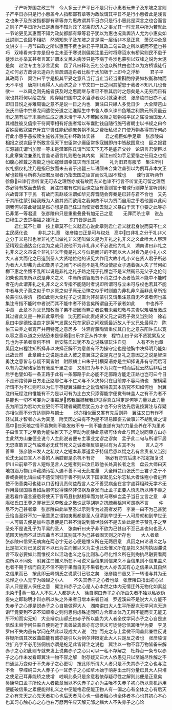 <!-- { "loadSidebar": true } -->
　　子产听郑国之政三节　今人多云子产平日不是只行小惠者玩朱子及东坡之言则子产平日亦只是行小惠盖今人指都鄙有章等为政故谓其平日不是行小惠者此是浅言之也朱子及东坡指都鄙有章等亦为惠故谓其平日亦只是行小惠此是深言之也合而言之则子产平日所为已是惠而不知为政了况乘舆济人之事尤其一时无意中所为若就此一节论更见其惠而不知为政矣都鄙有章等君子犹以为惠也况乘舆济人尤为小惠矣如此説则二说固不相妨　然须知朱子及东坡之言是深一层话非本章正意　萧汉冲全章文讲岁十一月节曰政之所以惠而不费也讲君子平其政二句曰政之所以威而不猛也甚巧　双峰看未字亦是但专主未至于寒说则偏矣注虽云时将寒沍水有桥梁则民不患于徒涉此亦举其甚者言耳非谓本文民未病涉只是不病于冬涉也蒙引以双峰之説为太泥是矣　赵注专主冬涉言泥矣　袁了凡曰释名云杠公也众所共由也注以为方桥误徒行之杠何必方哉诗云造舟为梁疏谓造舟者比船于水加板于上即今之浮桥
　　君子平其政两节　翼注曰平字是极其平妥之意凡当行当止当轻当重斟酌停妥如权衡称物而无不平也　唐荆川焉得人人而济之合下节文曰一日之间其望恩于我者不知凡几也吾欲一　一以周之则先施者获及时之惠而继与者已不胜其后时之怨矣是人无穷而日有限也其将何以给之哉　附存疑曰国中之水当涉者众只就溱洧说　张彦陵曰日亦不足即日日悦之亦难周徧之意不是说一日之内也　翼注曰只縁人多觉日少　大全辩芑山张氏曰唐中宗景龙间遣使分道之江淮赎生中书舍人李义谏曰鱼鼈之利黎元所资虽云雨之施有沾于末类而生成之惠未洽于平人不若回收赎之钱物减平民之徭役治国爱人其福胜彼又僖宗干符间宰相有好施者常以布囊贮钱自随行施丐者朝士以书规之曰今百姓疲敝寇盗充斥宜举贤任能纪纲庶务捐不急之费杜私谒之门使万物各得其所何必行此小惠乎愚按赎生施钱非独无补坏政体实甚
　　君之视臣如手足章　张彦陵曰相报之说岂臣子所敢言但天下忠臣常少庸臣常多寇雠即舟中皆敌国意也　臣之报君庆源辅氏谓当加厚一等未是濳室陈氏谓当知天下无不是底君父妙　论语言君使臣以礼此章集注兼恩礼言盖论语言礼则恩在其内矣　翼注曰视如手足爱惜之任用之也视如腹心推戴之捍衞之也如寇雠谓幸其灾而乐其祸
　　礼为旧君有服节　集注所引仪礼据仪礼注乃是指已放而未去者于出疆三年语颇未合集注盖引以为例耳非本文正解也若檀弓所称为旧君反服者乃指去国之臣言而仪礼固不载也
　　谏行言听两节　徐儆曰谏行言听宜无可去之理然亦或有故而去义也谏不行言不听宜无可留之理然亦必待有故而去情也　翼注曰君有过则臣谏之臣有善则言于君谏行则弊革言听则利兴故膏泽下于民　有故而去赵岐注谓如华元奔晋随会奔秦是已非与君不合也　又先于其所往蒙引疑我既为人道其贤而欲用之我何故不以为贤而自用之乎若他国以此问则我何以答此疑固是然亦想是自己任过而使贤者去就之义暴白于天下尔要之此等亦已非第一等君道　张彦陵曰只是重重叠叠有加无己之意
　　无罪而杀士章　说丛曰穆生之去楚梅福之挂冠上
　　东门皆是此意　　　　　　　　　　　　　一
　　君仁莫不仁章　按上章莫不仁义就君心说此章则君仁君义就君身说而莫不仁义主民感化说
　　非礼之礼章　张彦陵曰正是可与权处　高中曰非礼之分于礼非义之分于义易辩也唯非礼还叫做礼非义还叫做义是为非礼之礼非义之义此唯大人察理至精观会通达变化岂为之哉只说他不为非礼非义不必说他为礼义　湖南讲曰非礼之礼非义之义虽说个非礼非义毕竟是礼义与似是而非的不同以大人对看乃是小礼小义大人者大而化之已造到圣人大贤地位他的识见大作用大故小礼小义在贤人君子所必为者大人却弗为此如鲁男子之闭门不纳岂不是礼然设使那女子遇着强人失了节何如栁下惠之坐懐不乱所以说是非礼之礼子路之死于孔悝岂不是义然衞已无父子之伦何如柴也其来所以说是非义之义　中庸所谓智愚贤不肖之过不及者皆兼不能中不能时者在内此谓非礼之礼非义之义专指不能随时者说即所谓可与立未可与权也若其不能中者与夫子莫之似乎中乡原之似乎庸无忌惮之似乎时则直为非礼非义而非此章所指矣蒙引认得清　按如此则大全程子之说直为非矣蒙引又谓集注意自无不该者何也盖集注专指不能时中者说而其不能中者不待言矣所谓自无不该者如此
　　中也养不中章　此章本为父兄知敎而子弟不贤因而弃之者说若未尝知敎与夫责以难堪反激成其过者此又是一种非此章所指　沈无回曰此责成贤父兄之词若子弟又当别论　徐岩泉曰中是德性温良才是英气发露父兄在家庭之间观感最近故人于父兄处最得力　陈伯玉曰养之者寛严并用特寛之意居多　注涵育薰陶皆重俟其自化之意东阳许氏以寛以容之善以道之分贴恐未是徐儆曰乐字正从养字来　程竹山曰子弟不贤犹累及父兄也为子弟者奈何不惧　新安陈氏过犹不及之说殊谬玩注自见
　　人有不为也章　吴因之曰程注知所择非以决择正解不为意盖有不为操守定也是他胸中决择明乃能如此故云然　此章麟士之说是出此入彼之意翼注之说是克己复礼之意因之之说是智深勇沈之意皆与存疑不同皆附　附顾麟士曰朱子引横渠语亦是主知择说非有守而后可以有为之解诸家皆有毫厘千里之谬　又附曰为与不为只在一时而后犹云然后非后日后字也譬如有一条正路于此有一条邪路于此必能不走邪路方能走正路也岂可曰今日不走邪路待异日方走正路耶仁与不仁义与不义决择只在目前亦不容两骑也　按横渠所谓不为不仁则可以为仁于存疑翼注麟士之说皆解得去其本防究不知如何也　附翼注曰玩程注曰惟能有不为是以可有为比白文只添得能字便觉有味盖人之有不为者不易能也一切不可妄为之事每足惑我摇撼我我却见得真立得定是何等力量以此力量去为所当为宏功大业更何不可建者哉而后犹云方才也不分穷达先后说按翼注与存疑亦相似而不分穷达则异与麟士
　　说亦相似而又畧有先后则异　翼注又曰有作不轻试其才智者亦未为真见　附吴因之曰有不为是不轻易躁妄去做事非不胡乱做之谓　高中曰天地之情不翕聚则不能发散不专一则不能直遂有为的力量全养在不为里苏子曰惟天下之至勇为能怯惟天下之至动为能静此意极可体会此与因之说同薛方山亦主此然方山兼德业说今人主此说者便专主事业尤谬之谬矣　孟子此二句与所谓平居无忠直敢言之气临难必无仗节死义之诚者相反彼是以有为占其不为
　　言人之不善章　张彦陵曰发人之私攻人之短本非厚道孟子特借后患以惕之若有言责者又当别论沈无回曰言人不善的人满腔都是杀机不有竒
　　祸必有竒穷后患不拈定报复说　伊川曰前辈不言人短每见言人之短者则曰汝且取他长处真长者之言　盘云大师曰天地包涵万物山泽藏纳汚垢人遇不善不可无此度量　大全辩芑山张氏曰士君子之于不善或委婉化诲曲成不遗使同归于善不则从天下国家起见公尔忘私大者诛殛小者逬弃使不伤善类可也徒以口舌相讥责何益哉言人之不善受病全在言字卤莽粗疎无学术无作用最误国事当如后患何说得悚然非仅祸及身家而止孟子正要人慎思所以待不善之道若看作谨言避患将使天下皆苟且拱黙相率而为仗马寒蝉岂孟子当日立言之意　卓庵张氏曰王尊之罪状王凤李敬业之檄诛武曌胡铨之抗疏秦桧岂可畏祸不言
　　仲尼不为己甚者章　张彦陵曰此举至圣以示则专为过高者发药　李衷一曰不为己甚犹云恰当至好不加一毫意思之谓如夷惠都是圣人但清到举世无一人可屑就和到举世无一人可屑去便是加些意思便是已甚不消说到惊世骇俗不是去处此是孟子赞孔子之至圣处不是说孔子为平易的圣人　张南轩曰夫子非不欲为己甚自不至己甚也何也圣人范围天地而不过泛应曲当不过其别其不为己甚者固天则之所存也
　　大人者章　张彦陵曰信果无病病在两必字无必心便是惟义所在无两层意　呉因之曰论语义之与比是把义对已见说言不以已为主而惟以义为主也此处惟义所在是把义对拘执固滞说言不取必要如此而惟视义以活动也义之与比则私心尽化惟义所在则拘执尽融要看两边所以不同处　附翼注曰惟义所在不可说义当信果则信果义不当信果则不信果盖义也者不期于信而自无不信不期于果而自无不果者也大人亦去其有心之信果从其自然之信果而已　按此即云峰胡氏之说蒙引已驳之矣　张彦陵曰愚又下一转语与其为无忌惮之小人无宁为硁硁之小人
　　不失其赤子之心者也章　张彦陵曰指出初心以示人只是要人保任之意　翼注曰赤子之心是人心本然之体内无情迁外无物化如素丝未染于黄一般人人不失人人都是大人　徐自溟曰赤子之心所由失者不独以私欲伪妄失之即聪明才辩亦所以失之外来者日增本来者日减　罗近溪曰不是说大人方能不失赤子之心却是説赤子之心自能做得大人　湖南讲曰大人生平所歴岂无学问岂无造诣毕竟要到不识不知顺帝之则何思何虑殊途同归方合着本体乃无所不能而实无能无所不知而实无知　大全辩京山郝氏曰赤子所以能为大人者全仗学问赤子之心自是忠信然未尝学问任率自便则近于禽兽故禽兽亦有忠信未可徒恃忠信耳唯学为要　李见罗曰不失内虽有学问在然此以现成大人说　注扩而充之与上孟微不同盖此兼性反说存疑所谓其次致曲曲能有诚亦是引以为例尔非限定此大人只是反之者也　张彦陵谓注扩充字不必用张侗初亦谓是蛇足此皆背注之说也　翼注以一物不容万物皆备来解赤子之心如此则专就未发上说矣赤子之心只可以一私不存解之　杜静台一条专以赤子之心作未发看即翼注一物不容之解　附存疑又曰大人依愚见只以至诚尽性解之不曰通达万变似于不失赤子之心更切　按此即所谓大人者只是不失其赤子之心也与注不合　李崆峒曰大人赤子心一耳赤子之心如草木始于萌芽出土时分量已具大人只培之使足己耳非能矫之使增　崆峒此条只是余意若依存疑尽性之解则此便是正意矣　吴康斋曰孟子所论大人者数章当以不失赤子之心为主唯不失赤子初心所以真机运用便能破信果之累便能得礼义之中便能格君便能正物人有一偏之心有全体之心有后天之心有先天之心先天者初心也后天者习心也一偏者触心也全体者本心也其初心本心也其习心触心心之心也右万厯丙午应天解元邹之麟大人不失赤子之心论
